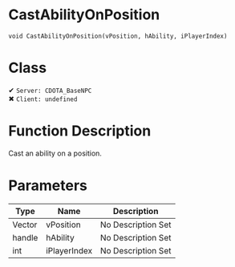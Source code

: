 # CastAbilityOnPosition
```
void CastAbilityOnPosition(vPosition, hAbility, iPlayerIndex)
```
# Class
✔ `Server: CDOTA_BaseNPC`  
✖ `Client: undefined`  

# Function Description
Cast an ability on a position.
# Parameters
Type|Name|Description
--|--|--
Vector|vPosition|No Description Set
handle|hAbility|No Description Set
int|iPlayerIndex|No Description Set
